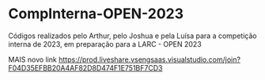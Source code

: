 # CompInterna-OPEN-2023

Códigos realizados pelo Arthur, pelo Joshua e pela Luísa para a competição interna de 2023, em preparação para a LARC - OPEN 2023

MAIS novo link https://prod.liveshare.vsengsaas.visualstudio.com/join?F04D35EFBB20A4AF82D8D474F1E751BF7CD3
